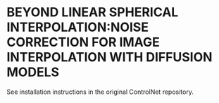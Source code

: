 # BEYOND LINEAR SPHERICAL INTERPOLATION:NOISE CORRECTION FOR IMAGE INTERPOLATION WITH DIFFUSION MODELS
See installation instructions in the original ControlNet repository.

